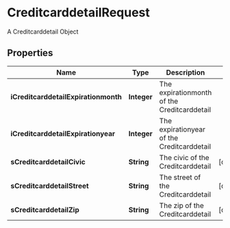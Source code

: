 

# CreditcarddetailRequest

A Creditcarddetail Object

## Properties

| Name | Type | Description | Notes |
|------------ | ------------- | ------------- | -------------|
|**iCreditcarddetailExpirationmonth** | **Integer** | The expirationmonth of the Creditcarddetail |  |
|**iCreditcarddetailExpirationyear** | **Integer** | The expirationyear of the Creditcarddetail |  |
|**sCreditcarddetailCivic** | **String** | The civic of the Creditcarddetail |  [optional] |
|**sCreditcarddetailStreet** | **String** | The street of the Creditcarddetail |  [optional] |
|**sCreditcarddetailZip** | **String** | The zip of the Creditcarddetail |  [optional] |



